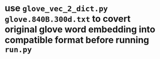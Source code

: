 # use ``glove_vec_2_dict.py glove.840B.300d.txt`` to covert original glove word embedding into compatible format before running ``run.py`` 
